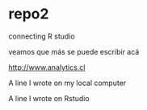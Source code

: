 # repo2
connecting R studio 


veamos que más se puede escribir acá

http://www.analytics.cl

A line I wrote on my local computer


A line I wrote on Rstudio
